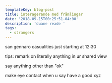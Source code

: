 ```yaml
---
templateKey: blog-post
title: interagerande med främlingar
date: '2018-09-15T00:25:51-04:00'
description: 'duane reade '
tags:
  - strangers
---
```

san gennaro casualities 
just starting at 12:30 

tips: remark on literally anything in ur shared view 

say anything other than "ok" 

make eye contact when u say have a good xyz
